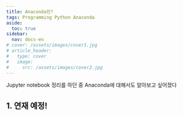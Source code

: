 ```yaml
---
title: Anaconda란?
tags: Programming Python Anaconda
aside:
  toc: true
sidebar:
  nav: docs-en
# cover: /assets/images/cover1.jpg
# article_header:
#   type: cover
#   image:
#     src: /assets/images/cover2.jpg
---
```


Jupyter notebook 정리를 하던 중 Anaconda에 대해서도 알아보고 싶어졌다

<!-- more -->

<h2 id="h1">1. 연재 예정!</h2>